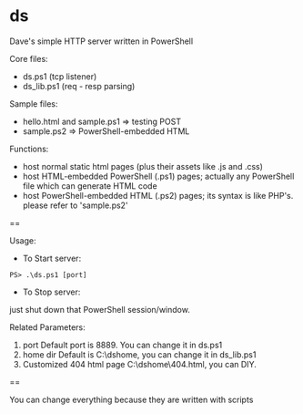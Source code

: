ds
==

Dave's simple HTTP server written in PowerShell

Core files:
 - ds.ps1 (tcp listener)
 - ds_lib.ps1 (req - resp parsing)

Sample files:
 - hello.html and sample.ps1 => testing POST
 - sample.ps2 => PowerShell-embedded HTML

Functions:
 - host normal static html pages (plus their assets like .js and .css)
 - host HTML-embedded PowerShell (.ps1) pages; actually any PowerShell file which can generate HTML code
 - host PowerShell-embedded HTML (.ps2) pages; its syntax is like PHP's. please refer to 'sample.ps2'

==

Usage:

 - To Start server:

`PS> .\ds.ps1 [port]`

 - To Stop server:

just shut down that PowerShell session/window.


Related Parameters:

1. port
   Default port is 8889. You can change it in ds.ps1
2. home dir
   Default is C:\dshome, you can change it in ds_lib.ps1
3. Customized 404 html page
   C:\dshome\404.html, you can DIY.

==

You can change everything because they are written with scripts


